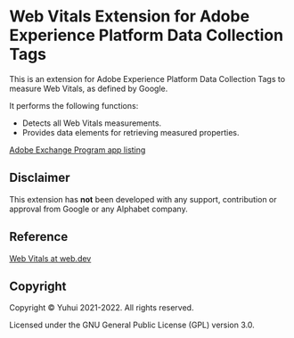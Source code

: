 # Web Vitals Extension for Adobe Experience Platform Data Collection Tags

This is an extension for Adobe Experience Platform Data Collection Tags to measure Web Vitals, as defined by Google.

It performs the following functions:

- Detects all Web Vitals measurements.
- Provides data elements for retrieving measured properties.

[Adobe Exchange Program app listing](https://exchange.adobe.com/apps/ec/106769)

## Disclaimer

This extension has **not** been developed with any support, contribution or approval from Google or any Alphabet company.

## Reference

[Web Vitals at web.dev](https://web.dev/vitals/)

## Copyright

Copyright &copy; Yuhui 2021-2022. All rights reserved.

Licensed under the GNU General Public License (GPL) version 3.0.